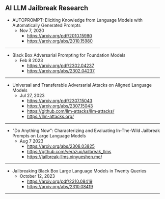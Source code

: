 ## AI LLM Jailbreak Research

- AUTOPROMPT: Eliciting Knowledge from Language Models with Automatically Generated Prompts
  - Nov 7, 2020
    - https://arxiv.org/pdf/2010.15980
    - https://arxiv.org/abs/2010.15980

---

- Black Box Adversarial Prompting for Foundation Models
  - Feb 8 2023
    - https://arxiv.org/pdf/2302.04237
    - https://arxiv.org/abs/2302.04237

---

- Universal and Transferable Adversarial Attacks on Aligned Language Models
  - Jul 27, 2023
    - https://arxiv.org/pdf/2307.15043
    - https://arxiv.org/abs/2307.15043
    - https://github.com/llm-attacks/llm-attacks/
    - https://llm-attacks.org/

---

- "Do Anything Now": Characterizing and Evaluating In-The-Wild Jailbreak Prompts on Large Language Models
  - Aug 7 2023
    - https://arxiv.org/abs/2308.03825
    - https://github.com/verazuo/jailbreak_llms
    - https://jailbreak-llms.xinyueshen.me/

---

- Jailbreaking Black Box Large Language Models in Twenty Queries
  - October 12, 2023
    - https://arxiv.org/pdf/2310.08419
    - https://arxiv.org/abs/2310.08419

---
